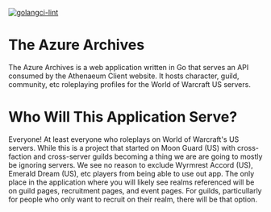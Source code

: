 [![golangci-lint](https://github.com/VoltealProductions/TheAzureArchives/actions/workflows/lint.yml/badge.svg)](https://github.com/VoltealProductions/TheAzureArchives/actions/workflows/lint.yml)

# The Azure Archives
The Azure Archives is a web application written in Go that serves an API consumed by the Athenaeum Client website. It hosts character, guild, community, etc roleplaying profiles for the World of Warcraft US servers.

# Who Will This Application Serve?
Everyone! At least everyone who roleplays on World of Warcraft's US servers. While this is a project that started on Moon Guard (US) with cross-faction and cross-server guilds becoming a thing we are are going to mostly be ignoring servers. We see no reason to exclude Wyrmrest Accord (US), Emerald Dream (US), etc players from being able to use out app. The only place in the application where you will likely see realms referenced will be on guild pages, recruitment pages, and event pages. For guilds, particullarly for people who only want to recruit on their realm, there will be that option.